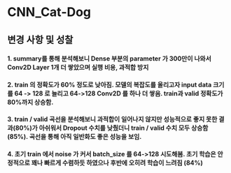 # CNN_Cat-Dog
## 변경 사항 및 성찰
#### 1. summary를 통해 분석해보니 Dense 부분의 parameter 가 300만이 나와서 Conv2D Layer 1개 더 쌓았으며 실행 비용, 과적합 방지

#### 2. train 의 정확도가 60% 정도로 낮아짐. 모델의 복잡도를 올리고자 input data 크기를 64 -> 128 로 늘리고 64->128 Conv2D 를 하나 더 쌓음. train과 valid 정확도가 80%까지 상승함.

#### 3. train / valid 곡선을 분석해보니 과적합이 일어나지 않지만 성능적으로 좋지 못한 결과(80%)가 아쉬워서 Dropout 수치를 낮췄더니 train / valid 수치 모두 상승함 (85%). 곡선을 통해 아직 일반화도 좋은 성능을 보임.

#### 4. 초기 train 에서 noise 가 커서 batch_size 를 64->128 시도해봄. 초기 학습은 안정적으로 꽤나 빠르게 수렴하듯 하였으나 후반에 오히려 학습이 느려짐 (84%)
